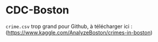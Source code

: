 # CDC-Boston

``crime.csv`` trop grand pour Github, à télécharger ici :
(https://www.kaggle.com/AnalyzeBoston/crimes-in-boston)

